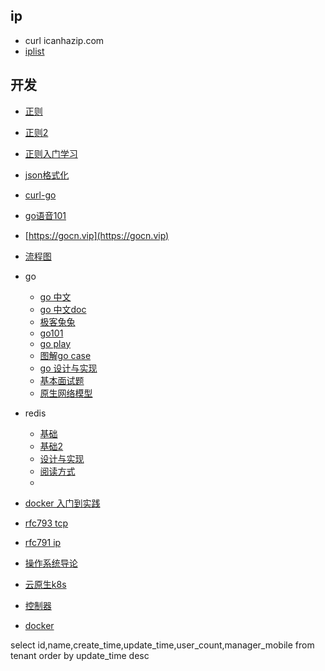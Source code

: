 ## ip
* curl icanhazip.com
* [iplist](https://iplist.cc/)


## 开发
* [正则](https://regex101.com/)
* [正则2](https://jex.im/regulex/#!flags=&re=%5E%5Cd%7B12X%2C%7D%24)
* [正则入门学习](https://regexlearn.com/zh-cn/learn)
* [json格式化](https://www.bejson.com/)
* [curl-go](https://curlconverter.com/#go)
* [go语音101](https://gfw.go101.org/article/101.html)
* [https://gocn.vip](https://gocn.vip)
* [流程图](https://asciiflow.com/#/)

* go
  * [go 中文](https://www.topgoer.com/)
  * [go 中文doc](http://word.topgoer.com/)
  * [极客兔兔](https://geektutu.com/)
  * [go101](https://gfw.go101.org/article/101.html)
  * [go play](https://go.dev/play/)
  * [图解go case](https://i6448038.github.io/archives/)
  * [go 设计与实现](https://draveness.me/)
  * [基本面试题](https://zhuanlan.zhihu.com/p/471490292)
  * [原生网络模型](https://strikefreedom.top/)
* redis
  * [基础](https://mp.weixin.qq.com/s?__biz=MzI0NTE4NDg0NA==&mid=2247483875&idx=1&sn=e913d929de18781246616fb704aad892&chksm=e95321c0de24a8d6ce7bdc4fb782a41a5a33cd9794db7ead88de79458c330d0b19fe7fc6bcd1&scene=178&cur_album_id=1725600385232322562#rd)
  * [基础2](https://mp.weixin.qq.com/mp/appmsgalbum?__biz=MzI0NTE4NDg0NA==&action=getalbum&album_id=1725600385232322562&scene=173&from_msgid=2247483875&from_itemidx=1&count=3&nolastread=1#wechat_redirect)
  * [设计与实现](http://redisbook.com/)
  * [阅读方式](https://blog.huangz.me/diary/2014/how-to-read-redis-source-code.html)
  *

* [docker 入门到实践](https://yeasy.gitbook.io/docker_practice/)
* [rfc793 tcp](https://www.rfc-editor.org/rfc/rfc793.txt)
* [rfc791 ip](https://www.rfc-editor.org/rfc/rfc791.txt)
* [操作系统导论](https://pages.cs.wisc.edu/~remzi/OSTEP/Chinese/)


* [云原生k8s](https://icloudnative.io/posts/what-happens-when-k8s/#span-idinline-toc1span-kubectl)
* [控制器](https://borismattijssen.github.io/articles/kubernetes-informers-controllers-reflectors-stores)
* [docker](https://cluster-api.sigs.k8s.io/user/troubleshooting.html#cluster-api-with-docker----too-many-open-files)


select id,name,create_time,update_time,user_count,manager_mobile from tenant order by update_time desc